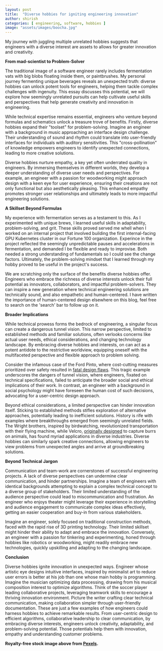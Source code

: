 ```yaml
---
layout: post
title:  "Diverse hobbies for igniting engineering innovation"
author: shirish
categories: [ engineering, software, hobbies ]
image: "assets/images/boocha.jpg"
---
```


My journey with juggling multiple unrelated hobbies suggests that engineers with a diverse interest are assets to allows for greater innovation and creativity.

**From mad-scientist to Problem-Solver**

The traditional image of a software engineer rarely includes fermentation vats with big blobs floating inside them, or paintbrushes. My personal journey fermenting unique beverages reveals an unexpected truth: diverse hobbies can unlock potent tools for engineers, helping them tackle complex challenges with ingenuity. This essay discusses this potential, we will explore how seemingly unrelated pursuits can help cultivate useful skills and perspectives that help generate creativity and innovation in engineering.

While technical expertise remains essential, engineers who venture beyond formulas and schematics unlock a treasure trove of benefits. Firstly, diverse hobbies expand their "toolset" for problem-solving. Imagine an engineer with a background in music approaching an interface design challenge. Their understanding of sound and rhythm could translate into user-friendly interfaces for individuals with auditory sensitivities. This "cross-pollination" of knowledge empowers engineers to identify unexpected connections, leading to more creative solutions.

Diverse hobbies nurture empathy, a key yet often underrated quality in engineers. By immersing themselves in different worlds, they develop a deeper understanding of diverse user needs and perspectives. For example, an engineer with a passion for woodworking might approach design with a keen eye for user experience, ensuring their creations are not only functional but also aesthetically pleasing. This enhanced empathy promotes stronger user relationships and ultimately leads to more impactful engineering solutions.

**A Skillset Beyond Formulas**

My experience with fermentation serves as a testament to this. As I experimented with unique brews, I learned useful skills in adaptability, problem-solving, and grit. These skills proved served me whell when I worked on an internal project that involved building the first internal-facing GPU Kubernetes cluster in our Fortune 100 organization. Experince in the project reflected the seemingly unpredictable pauses and accelerations in fermentation, and demanded I be flexible and ready to improvise. Both needed a strong understanding of fundamentals so I could see the change factors. Ultimately, the problem-solving mindset that I learned through my hobby proved to be useful in the project's success.

We are scratching only the surface of the benefits diverse hobbies offer. Engineers who embrace the richness of diverse interests unlock their full potential as innovators, collaborators, and impactful problem-solvers. They can inspire a new generation where technical engineering solutions are technically sound, and also empathetic and human-centered. I have written the importance of human-centered design elsewhere on this blog, feel free to search on the 'search' bar to follow up on it.

**Broader Implications**

While technical prowess forms the bedrock of engineering, a singular focus can create a dangerous tunnel vision. This narrow perspective, limited to established methods and familiar solutions, often verlooks concerns like actual user needs, ethical considerations, and changing technology landscape. By embracing diverse hobbies and interests, on can act as a potent antidote to the restrictive worldview, equipping oneself with the multifaceted perspective and flexible approach to problem solving.

Consider the infamous case of the Ford Pinto, where cost-cutting measures prioritized over safety resulted in [fatal design flaws](https://www.popularmechanics.com/cars/a6700/top-automotive-engineering-failures-ford-pinto-fuel-tanks/). This tragic example underscores the dangers of tunnel vision, where engineers, fixated on technical specifications, failed to anticipate the broader social and ethical implications of their work. In contrast, an engineer with a background in social psychology might have foreseen the human cost of such decisions, advocating for a user-centric design approach.

Beyond ethical considerations, a limited perspective can hinder innovation itself. Sticking to established methods stifles exploration of alternative approaches, potentially leading to inefficient solutions. History is rife with examples where breakthroughs emerged from seemingly unrelated fields. The Wright brothers, inspired by birdwatching, revolutionized transportation with their flying machine, while Velcro, [originally designed](https://www.loc.gov/everyday-mysteries/technology/item/who-came-up-with-the-idea-for-velcro/) to capture burrs on animals, has found myriad applications in diverse industries. Diverse hobbies can similarly spark creative connections, allowing engineers to view problems from unexpected angles and arrive at groundbreaking solutions.

**Beyond Technical Jargon**

Communication and team-work are cornerstones of successful engineering projects. A lack of diverse perspectives can undermine clear communication, and hinder partnerships. Imagine a team of engineers with identical backgrounds attempting to explain a complex technical concept to a diverse group of stakeholders. Their limited understanding of the audience perspective could lead to miscommunication and frustration. An engineer who enjoys theater might leverage their experience in storytelling and audience engagement to communicate complex ideas effectively, getting an easier cooperation and buy-in from various stakeholders.

Imagine an engineer, solely focused on traditional construction methods, faced with the rapid rise of 3D printing technology. Their limited skillset might hinder their ability to adapt and embrace the innovation. Conversely, an engineer with a passion for tinkering and experimenting, honed through hobbies like robotics or woodworking, might readily embrace new technologies, quickly upskilling and adapting to the changing landscape.

**Conclusion**

Diverse hobbies ignite innovation in unexpected ways. Engineer whose artistic eye designs intuitive interfaces, inspired by minimalist art to reduce user errors is better at his job than one whose main hobby is programming. Imagine the musician optimizing data processing, drawing from his musical composition interest to optimize algorithms. Think of the soccer player leading collaborative projects, leveraging teamwork skills to encourage a thriving innovation environment. Picture the writer crafting clear technical communication, making collaboration simpler through user-friendly documentation. These are just a few examples of how engineers could harness hobbies to achieve remarkable results. From user-centric design to efficient algorithms, collaborative leadership to clear communication, by embracing diverse interests, engineers unlock creativity, adaptability, and problem-solving potential. Those potentials help them with innovation, empathy and understanding customer problems.

__Royalty-free stock image above from [Pexels](https://www.pexels.com/).__